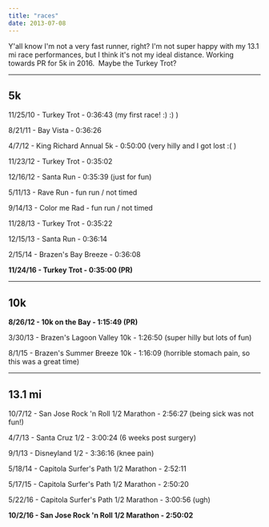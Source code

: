 ```yaml
---
title: "races"
date: 2013-07-08
---
```


Y'all know I'm not a very fast runner, right? I'm not super happy with my 13.1 mi race performances, but I think it's not my ideal distance. Working towards PR for 5k in 2016.  Maybe the Turkey Trot?

* * *

## **5k**

11/25/10 - Turkey Trot - 0:36:43 (my first race! :) :) )

8/21/11 - Bay Vista - 0:36:26

4/7/12 - King Richard Annual 5k - 0:50:00 (very hilly and I got lost :( )

11/23/12 - Turkey Trot - 0:35:02

12/16/12 - Santa Run - 0:35:39 (just for fun)

5/11/13 - Rave Run - fun run / not timed

9/14/13 - Color me Rad - fun run / not timed

11/28/13 - Turkey Trot - 0:35:22

12/15/13 - Santa Run - 0:36:14

2/15/14 - Brazen's Bay Breeze - 0:36:08

**11/24/16 - Turkey Trot - 0:35:00 (PR)** 

* * *

## **10k**

**8/26/12 - 10k on the Bay - 1:15:49 (PR)**

3/30/13 - Brazen's Lagoon Valley 10k - 1:26:50 (super hilly but lots of fun)

8/1/15 - Brazen's Summer Breeze 10k - 1:16:09 (horrible stomach pain, so this was a great time)

* * *

## **13.1 mi**

10/7/12 - San Jose Rock 'n Roll 1/2 Marathon - 2:56:27 (being sick was not fun!)

4/7/13 - Santa Cruz 1/2 - 3:00:24 (6 weeks post surgery)

9/1/13 - Disneyland 1/2 - 3:36:16 (knee pain)

5/18/14 - Capitola Surfer's Path 1/2 Marathon - 2:52:11

5/17/15 - Capitola Surfer's Path 1/2 Marathon - 2:50:20

5/22/16 - Capitola Surfer's Path 1/2 Marathon - 3:00:56 (ugh)

**10/2/16 - San Jose Rock 'n Roll 1/2 Marathon - 2:50:02**
